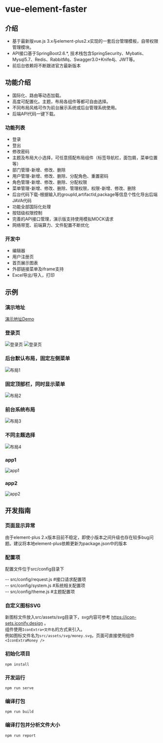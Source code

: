 # vue-element-faster

## 介绍
* 基于最新版vue.js 3.x与element-plus2.x实现的一套后台管理模板，自带权限管理模块。
* API接口基于SpringBoot2.6.*, 技术栈包含SpringSecurity、Mybatis、Mysql5.7、Redis、RabbitMq、Swagger3.0+Knife4j、JWT等。
* 前后台依赖将不断跟进官方最新版本

## 功能介绍
* 国际化、路由等动态加载。
* 高度可配置化。主题，布局各组件等都可自由选择。
* 不同布局风格可作为前台展示系统或后台管理系统使用。
* 后端API代码一键下载。

### 功能列表
* 登录
* 登出
* 修改密码
* 主题及布局大小选择，可任意搭配布局组件（标签导航栏，面包屑，菜单位置等）
* 部门管理-新增、修改、删除
* 用户管理-新增、修改、删除、分配角色、重置密码
* 角色管理-新增、修改、删除、分配权限
* 菜单管理-新增、修改、删除、管理权限，权限-新增、修改、删除
* 后台代码下载-根据输入的groupId,artifactId,package等信息个性化导出后端JAVA代码
* 功能全部国际化处理
* 按钮级权限控制
* 完善的API接口管理，演示版支持使用模拟MOCK请求
* 网络带宽、前端算力、文件配置不断优化

### 开发中
* 编辑器
* 用户注册页
* 首页展示图表
* 外部链接菜单及iframe支持
* Excel导出/导入，打印

## 示例
### 演示地址
[演示地址Demo](https://vuemp.rexsheng.cn/)

### 登录页
![登录页](docs/capture/login2.png)
![登录页](docs/capture/登录.png)

### 后台默认布局，固定左侧菜单
![布局1](docs/capture/布局1.png)

### 固定顶部栏，同时显示菜单
![布局2](docs/capture/布局2.png)

### 前台系统布局
![布局3](docs/capture/布局3.png)

### 不同主题选择
![布局4](docs/capture/布局4.png)

### app1
![app1](docs/capture/app1.png)

### app2
![app2](docs/capture/app2.png)

## 开发指南

### 页面显示异常
由于element-plus 2.x版本目前不稳定，即使小版本之间升级也存在较多bug问题。建议将本地element-plus依赖更新为package.json中的版本

### 配置项
配置文件位于src/config目录下

-- src/config/request.js #接口请求配置项  
  -- src/config/system.js  #系统相关配置项  
  -- src/config/theme.js  #主题配置项  

### 自定义图标SVG
新图标文件放入src/assets/svg目录下，svg内容可参考 https://icon-sets.iconify.design  。  
组件使用`IconExtra+文件名`的方式来引入。  
例如图标文件名为`src/assets/svg/money.svg`，页面可直接使用组件`<IconExtraMoney />`

### 初始化项目
```
npm install
```

### 开发运行
```
npm run serve
```

### 编译打包
```
npm run build
```

### 编译打包并分析文件大小
```
npm run report
```



